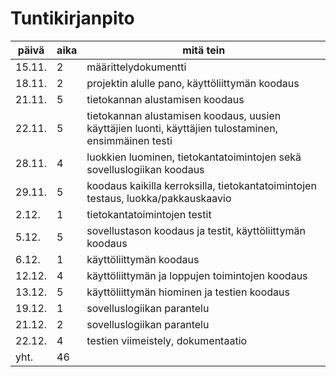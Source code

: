 # Tuntikirjanpito
|päivä |aika|mitä tein|
|------|----|---------|
|15.11.|2   |määrittelydokumentti|
|18.11.|2   |projektin alulle pano, käyttöliittymän koodaus|
|21.11.|5   |tietokannan alustamisen koodaus|
|22.11.|5   |tietokannan alustamisen koodaus, uusien käyttäjien luonti, käyttäjien tulostaminen, ensimmäinen testi|
|28.11.|4   |luokkien luominen, tietokantatoimintojen sekä sovelluslogiikan koodaus|
|29.11.|5   |koodaus kaikilla kerroksilla, tietokantatoimintojen testaus, luokka/pakkauskaavio|
|2.12. |1   |tietokantatoimintojen testit|
|5.12. |5   |sovellustason koodaus ja testit, käyttöliittymän koodaus|
|6.12. |1   |käyttöliittymän koodaus|
|12.12.|4   |käyttöliittymän ja loppujen toimintojen koodaus|
|13.12.|5   |käyttöliittymän hiominen ja testien koodaus|
|19.12.|1   |sovelluslogiikan parantelu|
|21.12.|2   |sovelluslogiikan parantelu|
|22.12.|4   |testien viimeistely, dokumentaatio|
|yht.  |46  ||
